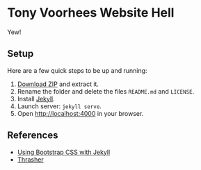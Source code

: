# Tony Voorhees Website Hell

Yew!

## Setup

Here are a few quick steps to be up and running:

1. [Download ZIP](https://github.com/TonyVoorhees/TonyVoorhees.github.io/archive/master.zip) and extract it.
2. Rename the folder and delete the files `README.md` and `LICENSE`.
3. Install [Jekyll](http://jekyllrb.com/docs/installation).
4. Launch server: `jekyll serve`.
5. Open [http://localhost:4000](http://localhost:4000) in your browser.


## References

- [Using Bootstrap CSS with Jekyll](http://veithen.github.io/2015/03/26/jekyll-bootstrap.html)
- [Thrasher](http://www.thrashermagazine.com)
